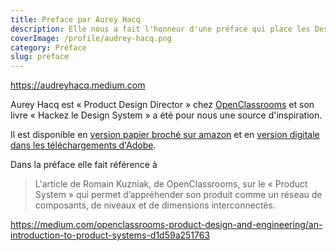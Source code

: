 ```yaml
---
title: Preface par Aurey Hacq
description: Elle nous a fait l'honneur d'une préface qui place les Design Tokens dans la suite logique de l'évolution des Design Systems
coverImage: /profile/audrey-hacq.png
category: Préface
slug: preface
---
```


https://audreyhacq.medium.com

Aurey Hacq est « Product Design Director » chez [OpenClassrooms](https://openclassrooms.com)
et son livre « Hackez le Design System » a été pour nous une source d'inspiration.

Il est disponible en [version papier broché sur amazon](https://www.amazon.fr/Hack-Design-System-Revolutionize-organization/dp/1701642972)
et en [version digitale dans les téléchargements d'Adobe](https://download.adobe.com/pub/adobe/xd/design-systems/Invent_with_Idean_Hack_the_design_system_1st_edition.pdf).

Dans la préface elle fait référence à

> L'article de Romain Kuzniak, de OpenClassrooms, sur le « Product System » qui permet d’appréhender son produit comme un réseau de composants, de niveaux et de dimensions interconnectés.

https://medium.com/openclassrooms-product-design-and-engineering/an-introduction-to-product-systems-d1d59a251763
